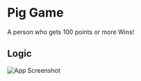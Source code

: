 
# Pig Game
A person who gets 100 points or more Wins!



## Logic

![App Screenshot](https://rezaghoreyshiweb.github.io/pig-game/pig-game-flowchart.png)

